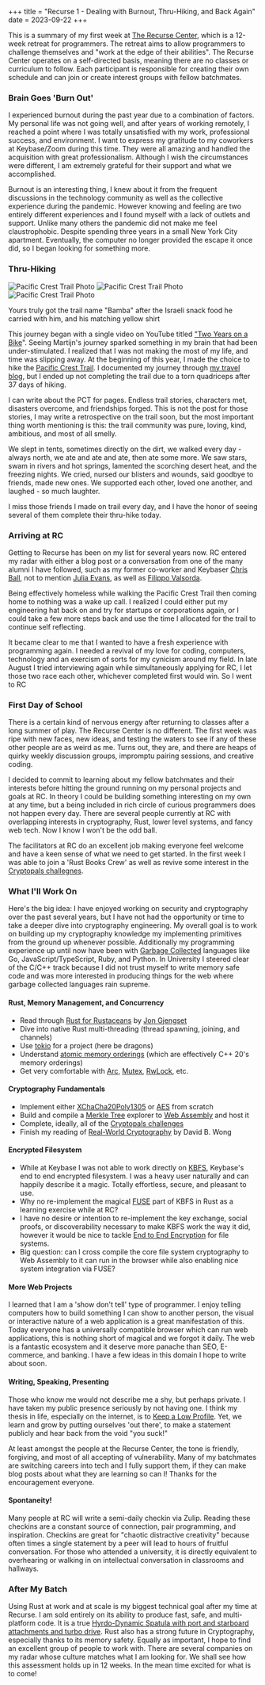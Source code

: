 +++
title = "Recurse 1 - Dealing with Burnout, Thru-Hiking, and Back Again"
date = 2023-09-22
+++

This is a summary of my first week at [The Recurse Center](https://recurse.com),
which is a 12-week retreat for programmers. The retreat aims to allow
programmers to challenge themselves and "work at the edge of their abilities".
The Recurse Center operates on a self-directed basis, meaning there are no
classes or curriculum to follow. Each participant is responsible for creating
their own schedule and can join or create interest groups with fellow
batchmates.

### Brain Goes 'Burn Out'


I experienced burnout during the past year due to a combination of factors. My
personal life was not going well, and after years of working remotely, I reached
a point where I was totally unsatisfied with my work, professional success, and
environment. I want to express my gratitude to my coworkers at Keybase/Zoom
during this time. They were all amazing and handled the acquisition with great
professionalism. Although I wish the circumstances were different, I am
extremely grateful for their support and what we accomplished.

Burnout is an interesting thing, I knew about it from the frequent discussions
in the technology community as well as the collective experience during the
pandemic. However knowing and feeling are two entirely different experiences
and I found myself with a lack of outlets and support. Unlike many others the
pandemic did not make me feel claustrophobic. Despite spending three years in a
small New York City apartment. Eventually, the computer no longer provided the
escape it once did, so I began looking for something more.

### Thru-Hiking


![Pacific Crest Trail Photo](pct1.jpeg)
![Pacific Crest Trail Photo](pct2.jpeg)
![Pacific Crest Trail Photo](pct3.jpeg)


<div>
<figcaption>Yours truly got the trail name "Bamba" after the Israeli snack food he
carried with him, and his matching yellow shirt</figcaption>
</div>


This journey began with a single video on YouTube titled ["Two Years on a
Bike](https://www.youtube.com/watch?v=rY0i2wUmIak)". Seeing Martijn's journey
sparked something in my brain that had been under-stimulated. I realized that I
was not making the most of my life, and time was slipping away. At the beginning
of this year, I made the choice to hike the [Pacific Crest
Trail](https://en.wikipedia.org/wiki/Pacific_Crest_Trail). I documented my
journey through [my travel blog](https://jakeby.land), but I ended up not
completing the trail due to a torn quadriceps after 37 days of hiking.

I can write about the PCT for pages. Endless trail stories, characters met,
disasters overcome, and friendships forged. This is not the post for those
stories, I may write a retrospective on the trail soon, but the most important
thing worth mentioning is this: the trail community was pure, loving, kind,
ambitious, and most of all smelly.

We slept in tents, sometimes directly on the dirt, we walked every day - always
north, we ate and ate and ate, then ate some more. We saw stars, swam in rivers
and hot springs, lamented the scorching desert heat, and the freezing nights. We
cried, nursed our blisters and wounds, said goodbye to friends, made new ones.
We supported each other, loved one another, and laughed - so much laughter.

I miss those friends I made on trail every day, and I have the honor of seeing
several of them complete their thru-hike today.

### Arriving at RC


Getting to Recurse has been on my list for several years now. RC entered my
radar with either a blog post or a conversation from one of the many alumni I
have followed, such as my former co-worker and Keybaser [Chris
Ball](https://printf.net/), not to mention [Julia Evans](https://jvns.ca/), as
well as [Filippo Valsorda](https://filippo.io/).

Being effectively homeless while walking the Pacific Crest Trail then coming
home to nothing was a wake up call. I realized I could either put my engineering
hat back on and try for startups or corporations again, or I could take a few
more steps back and use the time I allocated for the trail to continue self
reflecting.

It became clear to me that I wanted to have a fresh experience with programming
again. I needed a revival of my love for coding, computers, technology and an
exercism of sorts for my cynicism around my field. In late August I tried
interviewing again while simultaneously applying for RC, I let those two race
each other, whichever completed first would win. So I went to RC

### First Day of School


There is a certain kind of nervous energy after returning to classes after a
long summer of play. The Recurse Center is no different. The first week was ripe
with new faces, new ideas, and testing the waters to see if any of these other
people are as weird as me. Turns out, they are, and there are heaps of quirky
weekly discussion groups, impromptu pairing sessions, and creative coding.

I decided to commit to learning about my fellow batchmates and their interests
before hitting the ground running on my personal projects and goals at RC. In
theory I could be building something interesting on my own at any time, but a
being included in rich circle of curious programmers does not happen every day.
There are several people currently at RC with overlapping interests in
cryptography, Rust, lower level systems, and fancy web tech. Now I know I won't
be the odd ball.

The facilitators at RC do an excellent job making everyone feel welcome and have
a keen sense of what we need to get started. In the first week I was able to
join a 'Rust Books Crew' as well as revive some interest in the [Cryptopals
challegnes](https://cryptopals.com).

### What I'll Work On


Here's the big idea: I have enjoyed working on security and cryptography over
the past several years, but I have not had the opportunity or time to take a
deeper dive into cryptography engineering. My overall goal is to work on
building up my cryptography knowledge my implementing primitives from the ground
up whenever possible. Additionally my programming experience up until now have
been with [Garbage
Collected](https://en.wikipedia.org/wiki/Garbage_collection_(computer_science))
languages like Go, JavaScript/TypeScript, Ruby, and Python. In University I
steered clear of the C/C++ track because I did not trust myself to write memory
safe code and was more interested in producing things for the web where garbage
collected languages rain supreme.

#### Rust, Memory Management, and Concurrency

- Read through [Rust for Rustaceans](https://nostarch.com/rust-rustaceans) by
  [Jon Gjengset](https://thesquareplanet.com/)
- Dive into native Rust multi-threading (thread spawning, joining, and channels)
- Use [tokio](https://tokio.rs/) for a project (here be dragons)
- Understand [atomic memory
  orderings](https://doc.rust-lang.org/std/sync/atomic/enum.Ordering.html)
  (which are effectively C++ 20's memory orderings)
- Get very comfortable with
  [Arc](https://doc.rust-lang.org/std/sync/struct.Arc.html),
  [Mutex](https://doc.rust-lang.org/std/sync/struct.Mutex.html),
  [RwLock](https://doc.rust-lang.org/std/sync/struct.RwLock.html), etc.

####  Cryptography Fundamentals

- Implement either
  [XChaCha20Poly1305](https://en.wikipedia.org/wiki/ChaCha20-Poly1305) or
  [AES](https://en.wikipedia.org/wiki/Advanced_Encryption_Standard) from scratch
- Build and compile a [Merkle Tree](https://en.wikipedia.org/wiki/Merkle_tree)
  explorer to [Web Assembly](https://webassembly.org/) and host it
- Complete, ideally, all of the [Cryptopals challenges](https://cryptopals.com)
- Finish my reading of [Real-World
  Cryptography](https://www.manning.com/books/real-world-cryptography) by David
  B. Wong

#### Encrypted Filesystem

- While at Keybase I was not able to work directly on
  [KBFS](https://book.keybase.io/files), Keybase's end to end encrypted
  filesystem. I was a heavy user naturally and can happily describe it a magic.
  Totally effortless, secure, and pleasant to use.
- Why no re-implement the magical
  [FUSE](https://en.wikipedia.org/wiki/Filesystem_in_Userspace) part of KBFS in
  Rust as a learning exercise while at RC?
- I have no desire or intention to re-implement the key exchange, social proofs,
  or discoverability necessary to make KBFS work the way it did, however it
  would be nice to tackle [End to End
  Encryption](https://en.wikipedia.org/wiki/End-to-end_encryption) for file
  systems.
- Big question: can I cross compile the core file system cryptography to Web
  Assembly to it can run in the browser while also enabling nice system
  integration via FUSE?

#### More Web Projects 


I learned that I am a 'show don't tell' type of programmer. I enjoy telling
computers how to build something I can show to another person, the visual or
interactive nature of a web application is a great manifestation of this. Today
everyone has a universally compatible browser which can run web applications,
this is nothing short of magical and we forgot it daily. The web is a fantastic
ecosystem and it deserve more panache than SEO, E-commerce, and banking. I have
a few ideas in this domain I hope to write about soon.

#### Writing, Speaking, Presenting


Those who know me would not describe me a shy, but perhaps private. I have taken
my public presence seriously by not having one. I think my thesis in life,
especially on the internet, is to [Keep a Low Profile](@/writing/keep-a-low-profile/index.md).
Yet, we learn and grow by putting ourselves 'out there', to make a statement publicly and hear back 
from the void "you suck!"

At least amongst the people at the Recurse Center, the tone is friendly,
forgiving, and most of all accepting of vulnerability. Many of my batchmates are
switching careers into tech and I fully support them, if they can make blog
posts about what they are learning so can I! Thanks for the encouragement
everyone.

#### Spontaneity!


Many people at RC will write a semi-daily checkin via Zulip. Reading these
checkins are a constant source of connection, pair programming, and inspiration.
Checkins are great for "chaotic distractive creativity" because often times a
single statement by a peer will lead to hours of fruitful conversation. For
those who attended a university, it is directly equivalent to overhearing or
walking in on intellectual conversation in classrooms and hallways.

### After My Batch


Using Rust at work and at scale is my biggest technical goal after my time at
Recurse. I am sold entirely on its ability to produce fast, safe, and
multi-platform code. It is a true [Hyrdo-Dynamic Spatula with port and starboard
attachments and turbo drive](https://www.youtube.com/watch?v=rOHaBw7XlzA). Rust
also has a strong future in Cryptography, especially thanks to its memory
safety. Equally as important, I hope to find an excellent group of people to
work with. There are several companies on my radar whose culture matches what I
am looking for. We shall see how this assessment holds up in 12 weeks. In the
mean time excited for what is to come!
